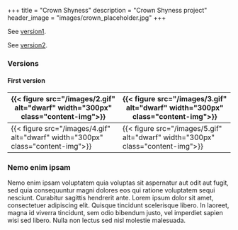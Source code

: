 +++
title = "Crown Shyness"
description = "Crown Shyness project"
header_image = "images/crown_placeholder.jpg"
+++

<!--more-->

See [version1](https://metaviz-code.netlify.app/src/crown-shyness/2.html).

See [version2](https://metaviz-code.netlify.app/src/crown-shyness/6/index.html).


### Versions

#### First version

| {{< figure src="/images/2.gif" alt="dwarf" width="300px" class="content-img">}} | {{< figure src="/images/3.gif" alt="dwarf" width="300px" class="content-img">}}  |
|---|---|
| {{< figure src="/images/4.gif" alt="dwarf" width="300px" class="content-img">}} | {{< figure src="/images/5.gif" alt="dwarf" width="300px" class="content-img">}} |







### Nemo enim ipsam

Nemo enim ipsam voluptatem quia voluptas sit aspernatur aut odit aut fugit, sed quia consequuntur magni dolores eos qui ratione voluptatem sequi nesciunt. Curabitur sagittis hendrerit ante. Lorem ipsum dolor sit amet, consectetuer adipiscing elit. Quisque tincidunt scelerisque libero. In laoreet, magna id viverra tincidunt, sem odio bibendum justo, vel imperdiet sapien wisi sed libero. Nulla non lectus sed nisl molestie malesuada.

